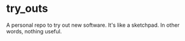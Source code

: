 try_outs
========

A personal repo to try out new software. It's like a sketchpad. In other words, nothing useful.
